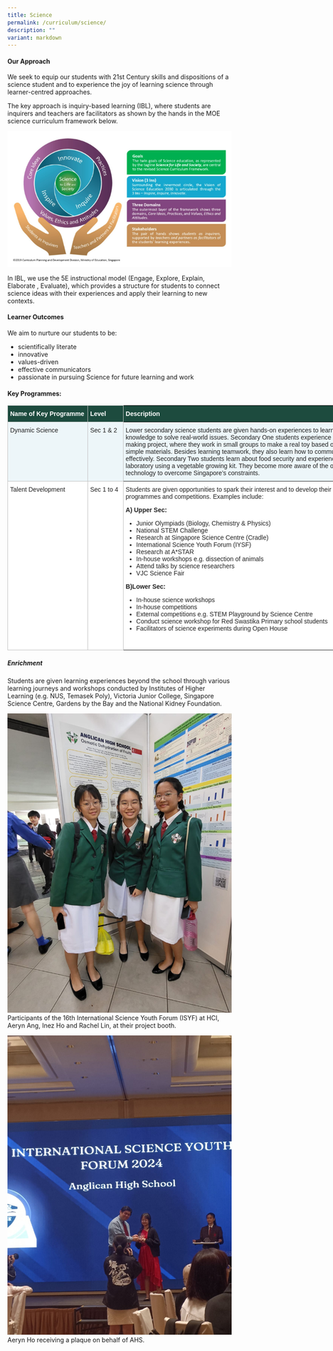 ```yaml
---
title: Science
permalink: /curriculum/science/
description: ""
variant: markdown
---
```

#### Our Approach
We seek to equip our students with 21st Century skills and dispositions of a science student and to experience the joy of learning science through learner-centred approaches.

The key approach is inquiry-based learning (IBL), where students are inquirers and teachers are facilitators as shown by the hands in the MOE science curriculum framework below.

![](/images/Curriculum/Science/2024_Science_01.png)

In IBL, we use the 5E instructional model (Engage, Explore, Explain, Elaborate , Evaluate), which provides a structure for students to connect science ideas with their experiences and apply their learning to new contexts.

#### Learner Outcomes 
We aim to nurture our students to be:
* scientifically literate
* innovative 
* values-driven 
* effective communicators 
* passionate in pursuing Science for future learning and work


#### Key Programmes:
<table class="tg" style="border-collapse:collapse;border-spacing:0;table-layout: fixed; width: 950px"><colgroup><col style="width: 180px"><col style="width: 80px"><col style="width: 690px"></colgroup><thead><tr><th style="background-color:#1d4b3e;border-color:#c0c0c0;border-style:solid;border-width:1px;color:#FFF;font-family:Arial, sans-serif;font-size:14px;font-weight:bold;overflow:hidden;padding:10px 5px;text-align:left;vertical-align:top;word-break:normal"><span style="font-weight:bold;color:#FFF;background-color:#1d4b3e">Name of Key Programme</span></th><th style="background-color:#1d4b3e;border-color:#c0c0c0;border-style:solid;border-width:1px;color:#FFF;font-family:Arial, sans-serif;font-size:14px;font-weight:bold;overflow:hidden;padding:10px 5px;text-align:left;vertical-align:top;word-break:normal"><span style="font-weight:bold;color:#FFF;background-color:#1d4b3e">Level</span></th><th style="background-color:#1d4b3e;border-color:black;border-style:solid;border-width:1px;color:#FFF;font-family:Arial, sans-serif;font-size:14px;font-weight:bold;overflow:hidden;padding:10px 5px;text-align:left;vertical-align:top;word-break:normal"><span style="font-weight:bold;color:#FFF;background-color:#1d4b3e">Description</span></th></tr></thead><tbody><tr><td style="background-color:#EDF6F9;border-color:#c0c0c0;border-style:solid;border-width:1px;color:#222;font-family:Arial, sans-serif;font-size:14px;overflow:hidden;padding:10px 5px;text-align:left;vertical-align:top;word-break:normal"><span style="color:#222;background-color:#EDF6F9">Dynamic Science</span><br></td><td style="background-color:#EDF6F9;border-color:#c0c0c0;border-style:solid;border-width:1px;color:#222;font-family:Arial, sans-serif;font-size:14px;overflow:hidden;padding:10px 5px;text-align:left;vertical-align:top;word-break:normal"><span style="color:#222;background-color:#EDF6F9">Sec 1 &amp; 2</span></td><td style="background-color:#EDF6F9;border-color:c0c0c0;border-style:solid;border-width:1px;color:#222;font-family:Arial, sans-serif;font-size:14px;overflow:hidden;padding:10px 5px;text-align:left;vertical-align:top;word-break:normal"><span style="color:#222;background-color:#EDF6F9">Lower secondary science students are given hands-on experiences to learn how to apply scientific knowledge to solve real-world issues.
Secondary One students experience the maker culture through the toy-making project, where they work in small groups to make a real toy based on scientific concepts and using simple materials. Besides learning teamwork, they also learn how to communicate science concepts effectively. 
Secondary Two students learn about food security and experience growing vegetables in the laboratory using a vegetable growing kit. They become more aware of the opportunities in using science and technology to overcome Singapore’s constraints.
</span><br></td></tr>
	<tr><td style="background-color:#FFF;border-color:#c0c0c0;border-style:solid;border-width:1px;color:#222;font-family:Arial, sans-serif;font-size:14px;overflow:hidden;padding:10px 5px;text-align:left;vertical-align:top;word-break:normal"><span style="color:#222;background-color:#FFF">Talent Development</span><br></td><td style="background-color:#FFF;border-color:#c0c0c0;border-style:solid;border-width:1px;color:#222;font-family:Arial, sans-serif;font-size:14px;overflow:hidden;padding:10px 5px;text-align:left;vertical-align:top;word-break:normal"><span style="color:#222;background-color:#FFF">Sec 1 to 4</span></td><td style="background-color:#FFF;border-color:c0c0c0;border-style:solid;border-width:1px;color:#222;font-family:Arial, sans-serif;font-size:14px;overflow:hidden;padding:10px 5px;text-align:left;vertical-align:top;word-break:normal"><span style="color:#222;background-color:#FFF">Students are given opportunities to spark their interest and to develop their talents in science through various programmes and competitions. Examples include:<br>

**A) Upper Sec:**<br>
* Junior Olympiads (Biology, Chemistry &amp; Physics)<br>
* National STEM Challenge<br>
* Research at Singapore Science Centre (Cradle)<br>
* International Science Youth Forum (IYSF)<br>
* Research at A*STAR<br>
* In-house workshops e.g. dissection of animals<br>
* Attend talks by science researchers<br>
* VJC Science Fair<br>

**B)Lower Sec:**<br>
* In-house science workshops<br>
* In-house competitions<br>
* External competitions e.g. STEM Playground by Science Centre<br>
* Conduct science workshop for Red Swastika Primary school students<br>
* Facilitators of science experiments during Open House<br>
</span><br></td></tr></tbody></table>

##### Enrichment
Students are given learning experiences beyond the school through various learning journeys and workshops conducted by Institutes of Higher Learning (e.g. NUS, Temasek Poly), Victoria Junior College, Singapore Science Centre, Gardens by the Bay and the National Kidney Foundation.

![](/images/Curriculum/Science/2024_Science_02.jpg)
Participants of the 16th International Science Youth Forum (ISYF) at HCI, Aeryn Ang, Inez Ho and Rachel Lin, at their project booth.

![](/images/Curriculum/Science/2024_Science_03.jpg)
Aeryn Ho receiving a plaque on behalf of AHS.